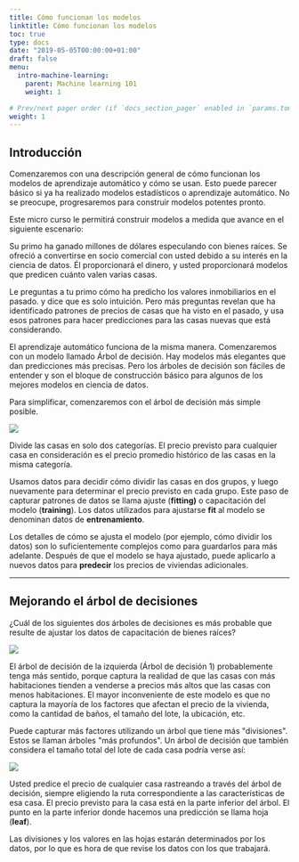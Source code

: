 ```yaml
---
title: Cómo funcionan los modelos
linktitle: Cómo funcionan los modelos
toc: true
type: docs
date: "2019-05-05T00:00:00+01:00"
draft: false
menu:
  intro-machine-learning:
    parent: Machine learning 101
    weight: 1

# Prev/next pager order (if `docs_section_pager` enabled in `params.toml`)
weight: 1
---
```


## Introducción

Comenzaremos con una descripción general de cómo funcionan los modelos de aprendizaje automático y cómo se usan. Esto puede parecer básico si ya ha realizado modelos estadísticos o aprendizaje automático. No se preocupe, progresaremos para construir modelos potentes pronto.

Este micro curso le permitirá construir modelos a medida que avance en el siguiente escenario:

Su primo ha ganado millones de dólares especulando con bienes raíces. Se ofreció a convertirse en socio comercial con usted debido a su interés en la ciencia de datos. Él proporcionará el dinero, y usted proporcionará modelos que predicen cuánto valen varias casas.

Le preguntas a tu primo cómo ha predicho los valores inmobiliarios en el pasado. y dice que es solo intuición. Pero más preguntas revelan que ha identificado patrones de precios de casas que ha visto en el pasado, y usa esos patrones para hacer predicciones para las casas nuevas que está considerando.

El aprendizaje automático funciona de la misma manera. Comenzaremos con un modelo llamado Árbol de decisión. Hay modelos más elegantes que dan predicciones más precisas. Pero los árboles de decisión son fáciles de entender y son el bloque de construcción básico para algunos de los mejores modelos en ciencia de datos.

Para simplificar, comenzaremos con el árbol de decisión más simple posible.

![][1]

Divide las casas en solo dos categorías. El precio previsto para cualquier casa en consideración es el precio promedio histórico de las casas en la misma categoría.

Usamos datos para decidir cómo dividir las casas en dos grupos, y luego nuevamente para determinar el precio previsto en cada grupo. Este paso de capturar patrones de datos se llama ajuste (**fitting)** o capacitación del modelo (**training**). Los datos utilizados para ajustarse **fit** al modelo se denominan datos de **entrenamiento**.

Los detalles de cómo se ajusta el modelo (por ejemplo, cómo dividir los datos) son lo suficientemente complejos como para guardarlos para más adelante. Después de que el modelo se haya ajustado, puede aplicarlo a nuevos datos para **predecir** los precios de viviendas adicionales.

***

## Mejorando el árbol de decisiones
¿Cuál de los siguientes dos árboles de decisiones es más probable que resulte de ajustar los datos de capacitación de bienes raíces?

![][2]

El árbol de decisión de la izquierda (Árbol de decisión 1) probablemente tenga más sentido, porque captura la realidad de que las casas con más habitaciones tienden a venderse a precios más altos que las casas con menos habitaciones. El mayor inconveniente de este modelo es que no captura la mayoría de los factores que afectan el precio de la vivienda, como la cantidad de baños, el tamaño del lote, la ubicación, etc.

Puede capturar más factores utilizando un árbol que tiene más "divisiones". Estos se llaman árboles "más profundos". Un árbol de decisión que también considera el tamaño total del lote de cada casa podría verse así:

![][3]


Usted predice el precio de cualquier casa rastreando a través del árbol de decisión, siempre eligiendo la ruta correspondiente a las características de esa casa. El precio previsto para la casa está en la parte inferior del árbol. El punto en la parte inferior donde hacemos una predicción se llama hoja (**leaf**).

Las divisiones y los valores en las hojas estarán determinados por los datos, por lo que es hora de que revise los datos con los que trabajará.



[1]: http://i.imgur.com/7tsb5b1.png
[2]: http://i.imgur.com/prAjgku.png
[3]: http://i.imgur.com/R3ywQsR.png
